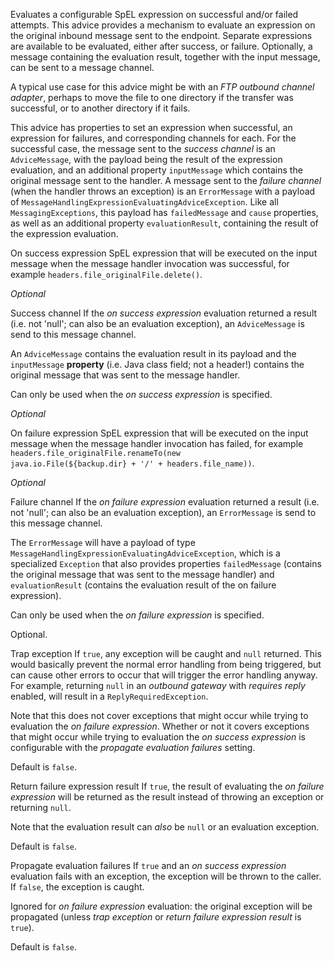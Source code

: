 
Evaluates a configurable SpEL expression on successful and/or failed attempts.
This advice provides a mechanism to evaluate an expression on the original inbound message sent to the endpoint. Separate expressions are available to be evaluated, either after success, or failure. Optionally, a message containing the evaluation result, together with the input message, can be sent to a message channel.

A typical use case for this advice might be with an <i>FTP outbound channel adapter</i>, perhaps to move the file to one directory if the transfer was successful, or to another directory if it fails.

This advice has properties to set an expression when successful, an expression for failures, and corresponding channels for each. For the successful case, the message sent to the <i>success channel</i> is an <code>AdviceMessage</code>, with the payload being the result of the expression evaluation, and an additional property <code>inputMessage</code> which contains the original message sent to the handler. A message sent to the <i>failure channel</i> (when the handler throws an exception) is an <code>ErrorMessage</code> with a payload of <code>MessageHandlingExpressionEvaluatingAdviceException</code>. Like all <code>MessagingExceptions</code>, this payload has <code>failedMessage</code> and <code>cause</code> properties, as well as an additional property <code>evaluationResult</code>, containing the result of the expression evaluation.


On success expression
SpEL expression that will be executed on the input message when the message handler invocation was successful, for example <code>headers.file_originalFile.delete()</code>.

<i>Optional</i>


Success channel
If the <i>on success expression</i> evaluation returned a result (i.e. not 'null'; can also be an evaluation exception), an <code>AdviceMessage</code> is send to this message channel.

An <code>AdviceMessage</code> contains the evaluation result in its payload and the <code>inputMessage</code> <b>property</b> (i.e. Java class field; not a header!) contains the original message that was sent to the message handler.

Can only be used when the <i>on success expression</i> is specified.

<i>Optional</i>


On failure expression
SpEL expression that will be executed on the input message when the message handler invocation has failed, for example <code>headers.file_originalFile.renameTo(new java.io.File(${backup.dir} + '/' + headers.file_name))</code>.

<i>Optional</i>


Failure channel
If the <i>on failure expression</i> evaluation returned a result (i.e. not 'null'; can also be an evaluation exception), an <code>ErrorMessage</code> is send to this message channel.

The <code>ErrorMessage</code> will have a payload of type <code>MessageHandlingExpressionEvaluatingAdviceException</code>, which is a specialized <code>Exception</code> that also provides properties <code>failedMessage</code> (contains the original message that was sent to the message handler) and <code>evaluationResult</code> (contains the evaluation result of the on failure expression).

Can only be used when the <i>on failure expression</i> is specified.

Optional.


Trap exception
If <code>true</code>, any exception will be caught and <code>null</code> returned. This would basically prevent the normal error handling from being triggered, but can cause other errors to occur that will trigger the error handling anyway. For example, returning <code>null</code> in an <i>outbound gateway</i> with <i>requires reply</i> enabled, will result in a <code>ReplyRequiredException</code>.

Note that this does not cover exceptions that might occur while trying to evaluation the <i>on failure expression</i>. Whether or not it covers exceptions that might occur while trying to evaluation the <i>on success expression</i> is configurable with the <i>propagate evaluation failures</i> setting.

Default is <code>false</code>.


Return failure expression result
If <code>true</code>, the result of evaluating the <i>on failure expression</i> will be returned as the result instead of throwing an exception or returning <code>null</code>.

Note that the evaluation result can <i>also</i> be <code>null</code> or an evaluation exception.

Default is <code>false</code>.


Propagate evaluation failures
If <code>true</code> and an <i>on success expression</i> evaluation fails with an exception, the exception will be thrown to the caller. If <code>false</code>, the exception is caught.

Ignored for <i>on failure expression</i> evaluation: the original exception will be propagated (unless <i>trap exception</i> or <i>return failure expression result</i> is <code>true</code>).

Default is <code>false</code>.

